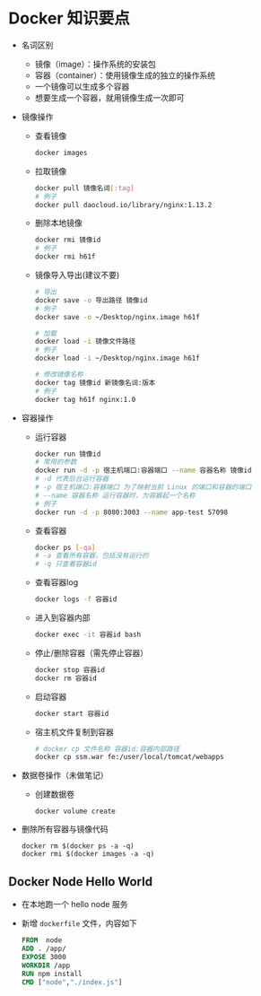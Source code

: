 # Docker 知识要点

- 名词区别

  - 镜像（image）：操作系统的安装包
  - 容器（container）：使用镜像生成的独立的操作系统
  - 一个镜像可以生成多个容器
  - 想要生成一个容器，就用镜像生成一次即可

- 镜像操作

  - 查看镜像

    ```sh
    docker images
    ```

  - 拉取镜像

    ```sh
    docker pull 镜像名词[:tag]
    # 例子
    docker pull daocloud.io/library/nginx:1.13.2
    ```

  - 删除本地镜像

    ```sh
    docker rmi 镜像id
    # 例子
    docker rmi h61f
    ```

  - 镜像导入导出(建议不要)

    ```sh
    # 导出
    docker save -o 导出路径 镜像id
    # 例子
    docker save -o ~/Desktop/nginx.image h61f
    
    # 加载
    docker load -i 镜像文件路径
    # 例子
    docker load -i ~/Desktop/nginx.image h61f
    
    # 修改镜像名称
    docker tag 镜像id 新镜像名词:版本
    # 例子
    docker tag h61f nginx:1.0
    ```

- 容器操作

  - 运行容器

    ```sh
    docker run 镜像id
    # 常用的参数
    docker run -d -p 宿主机端口:容器端口 --name 容器名称 镜像id
    # -d 代表后台运行容器
    # -p 宿主机端口:容器端口 为了映射当前 Linux 的端口和容器的端口
    # --name 容器名称 运行容器时，为容器起一个名称
    # 例子
    docker run -d -p 8080:3003 --name app-test 57098
    
    ```

  - 查看容器

    ```sh
    docker ps [-qa]
    # -a 查看所有容器，包括没有运行的
    # -q 只查看容器id
    ```

  - 查看容器log

    ```sh
    docker logs -f 容器id
    ```

  - 进入到容器内部

    ```sh
    docker exec -it 容器id bash  
    ```

  - 停止/删除容器（需先停止容器）

    ```sh
    docker stop 容器id
    docker rm 容器id
    ```

  - 启动容器

    ````sh
    docker start 容器id
    ````

  - 宿主机文件复制到容器

    ```sh
    # docker cp 文件名称 容器id:容器内部路径
    docker cp ssm.war fe:/user/local/tomcat/webapps
    ```

- 数据卷操作（未做笔记）

  - 创建数据卷

    ```
    docker volume create 
    ```



- 删除所有容器与镜像代码

  ```
  docker rm $(docker ps -a -q)
  docker rmi $(docker images -a -q)
  ```

  





## Docker Node Hello World

- 在本地跑一个 hello node 服务

- 新增 `dockerfile` 文件，内容如下

  ```dockerfile
  FROM  node 
  ADD . /app/
  EXPOSE 3000
  WORKDIR /app
  RUN npm install
  CMD ["node","./index.js"]
  ```

  